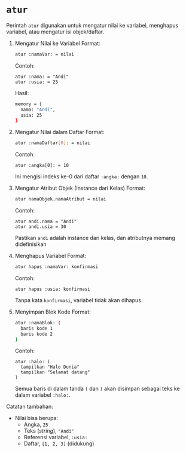 # `atur`
Perintah `atur` digunakan untuk mengatur nilai ke variabel, menghapus variabel, atau mengatur isi objek/daftar.

1. Mengatur Nilai ke Variabel
   Format:
   ```bash
   atur :namaVar: = nilai
   ```

   Contoh:
   ```pearl
   atur :nama: = "Andi"
   atur :usia: = 25
   ```

   Hasil:
   ```bash
   memory = {
     nama: "Andi",
     usia: 25
   }
   ```

3. Mengatur Nilai dalam Daftar
   Format:
   ```bash
   atur :namaDaftar[0]: = nilai
   ```

   Contoh:
   ```pearl
   atur :angka[0]: = 10
   ```
   Ini mengisi indeks ke-0 dari daftar `:angka:` dengan `10`.

4. Mengatur Atribut Objek (Instance dari Kelas)
   Format:
   ```bash
   atur namaObjek.namaAtribut = nilai
   ```

   Contoh:
   ```pearl
   atur andi.nama = "Andi"
   atur andi.usia = 30
   ```
   Pastikan `andi` adalah instance dari kelas, dan atributnya memang didefinisikan

5. Menghapus Variabel
   Format:
   ```bash
   atur hapus :namaVar: konfirmasi
   ```

   Contoh:
   ```Pearl
   atur hapus :usia: konfirmasi
   ```
   Tanpa kata `konfirmasi`, variabel tidak akan dihapus.

6. Menyimpan Blok Kode
   Format:
   ```bash
   atur :namaBlok: (
     baris kode 1
     baris kode 2
   )
   ```

   Contoh:
   ```pearl
   atur :halo: (
     tampilkan "Halo Dunia"
     tampilkan "Selamat datang"
   )
   ```
   Semua baris di dalam tanda `(` dan `)` akan disimpan sebagai teks ke dalam variabel `:halo:`.

Catatan tambahan:
- Nilai bisa berupa:
  - Angka, `25`
  - Teks (_string_), `"Andi"`
  - Referensi variabel, `:usia:`
  - Daftar, `[1, 2, 3]` (didukung)
